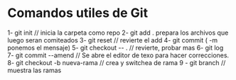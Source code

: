 # Comandos utiles de Git

1- git init  // inicia la carpeta como repo
2- git add . prepara los archivos que luego seran comiteados
3- git reset // revierte el add
4- git commit ( -m ponemos el mensaje)
5- git checkout -- . // revierte, probar mas
6- git log
7- git commit --amend // Se abre el editor de texo para hacer correcciones.
8- git checkout -b nueva-rama // crea y switchea de rama
9 - git branch // muestra las ramas

